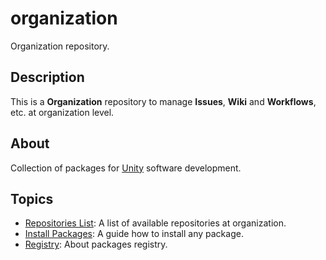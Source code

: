# organization

Organization repository.

## Description

This is a **Organization** repository to manage **Issues**, **Wiki** and **Workflows**, etc. at organization level.

## About

Collection of packages for [Unity](https://unity.com/) software development.

## Topics

- [Repositories List](docs/repositories.md): A list of available repositories at organization.
- [Install Packages](docs/install-packages.md): A guide how to install any package.
- [Registry](docs/registry.md): About packages registry.
